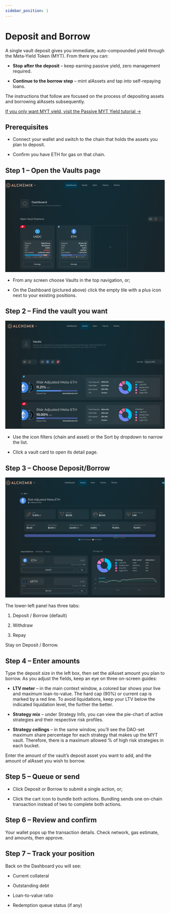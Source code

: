 ```yaml
---
sidebar_position: 1
---
```


# Deposit and Borrow

A single vault deposit gives you immediate, auto-compounded yield through the Meta-Yield Token (MYT). From there you can:

- **Stop after the deposit** – keep earning passive yield, zero management required.

- **Continue to the borrow step** – mint alAssets and tap into self-repaying loans.

The instructions that follow are focused on the process of depositing assets and borrowing alAssets subsequently.

[If you only want MYT yield, visit the Passive MYT Yield tutorial →](./use-passive-myt.md)

## Prerequisites

- Connect your wallet and switch to the chain that holds the assets you plan to deposit.

* Confirm you have ETH for gas on that chain.

## Step 1 – Open the Vaults page

![](/img/deposit-and-borrow-01.png)

- From any screen choose Vaults in the top navigation, or;

- On the Dashboard (pictured above) click the empty tile with a plus icon next to your existing positions.

## Step 2 – Find the vault you want

![](/img/deposit-and-borrow-02.png)

- Use the icon filters (chain and asset) or the Sort by dropdown to narrow the list.

- Click a vault card to open its detail page.

## Step 3 – Choose Deposit/Borrow

![](/img/deposit-and-borrow-03.png)

The lower-left panel has three tabs:

1. Deposit / Borrow (default)

2. Withdraw

3. Repay

Stay on Deposit / Borrow.

## Step 4 – Enter amounts

Type the deposit size in the left box, then set the alAsset amount you plan to borrow. As you adjust the fields, keep an eye on three on-screen guides:

- **LTV meter** – in the main context window, a colored bar shows your live and maximum loan-to-value. The hard cap (90%) or current cap is marked by a red line. To avoid liquidations, keep your LTV below the indicated liquidation level, the further the better.

- **Strategy mix** – under Strategy Info, you can view the pie-chart of active strategies and their respective risk profiles.

- **Strategy ceilings** – in the same window, you’ll see the DAO-set maximum share percentage for each strategy that makes up the MYT vault. Therefore, there is a maximum allowed % of high risk strategies in each bucket.

Enter the amount of the vault’s deposit asset you want to add, and the amount of alAsset you wish to borrow.

## Step 5 – Queue or send

- Click Deposit or Borrow to submit a single action, or;

- Click the cart icon to bundle both actions. Bundling sends one on-chain transaction instead of two to complete both actions.

## Step 6 – Review and confirm

Your wallet pops up the transaction details. Check network, gas estimate, and amounts, then approve.

## Step 7 – Track your position

Back on the Dashboard you will see:

- Current collateral

- Outstanding debt

- Loan-to-value ratio

- Redemption queue status (if any)
